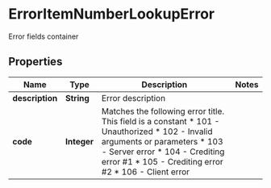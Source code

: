 

# ErrorItemNumberLookupError

Error fields container
## Properties

Name | Type | Description | Notes
------------ | ------------- | ------------- | -------------
**description** | **String** | Error description | 
**code** | **Integer** | Matches the following error title.   This field is a constant  * 101 - Unauthorized * 102 - Invalid arguments or parameters * 103 - Server error * 104 - Crediting error #1 * 105 - Crediting error #2 * 106 - Client error | 



